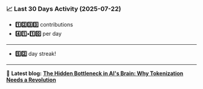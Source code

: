 <!--START_STATS-->
### 📈 Last 30 Days Activity (2025-07-22)  
- **1️⃣2️⃣3️⃣3️⃣** contributions  
- **4️⃣1️⃣•1️⃣0️⃣** per day
---
- **5️⃣2️⃣** day streak!
---
📝 **Latest blog:** [**The Hidden Bottleneck in AI's Brain: Why Tokenization Needs a Revolution**](https://andriak.com/blog/tokenization-revolution)
<!--END_STATS-->
